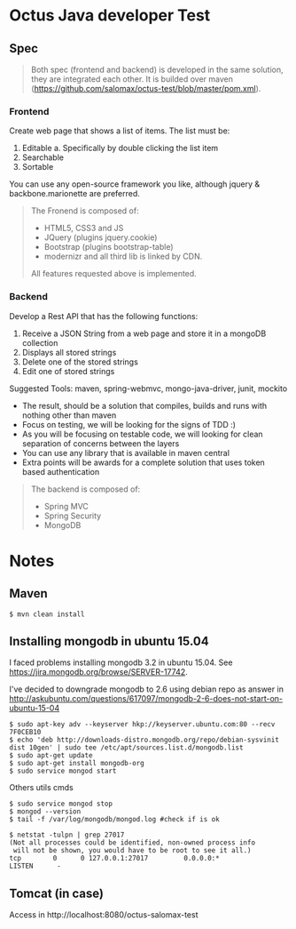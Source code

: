 # Octus Java developer Test

## Spec

>Both spec (frontend and backend) is developed in the same solution, they are integrated each other.
>It is builded over maven (https://github.com/salomax/octus-test/blob/master/pom.xml).

### Frontend
	
Create web page that shows a list of items. The list must be:

  1. Editable
    a. Specifically by double clicking the list item
  2. Searchable
  3. Sortable
	
You can use any open-source framework you like, although jquery & backbone.marionette are preferred.

> The Fronend is composed of:
>   - HTML5, CSS3 and JS
>   - JQuery (plugins jquery.cookie)
>   - Bootstrap (plugins bootstrap-table)
>   - modernizr
> and all third lib is linked by CDN.
>
> All features requested above is implemented.

### Backend

Develop a Rest API that has the following functions:

1. Receive a JSON String from a web page and store it in a mongoDB collection
2. Displays all stored strings
3. Delete one of the stored strings
4. Edit one of stored strings

Suggested Tools: maven, spring-webmvc, mongo-java-driver, junit, mockito

* The result, should be a solution that compiles, builds and runs with nothing other than maven
* Focus on testing, we will be looking for the signs of TDD :)
* As you will be focusing on testable code, we will looking for clean separation of concerns between the layers
* You can use any library that is available in maven central
* Extra points will be awards for a complete solution that uses token based authentication

> The backend is composed of:
>   - Spring MVC
>   - Spring Security
>   - MongoDB

# Notes

## Maven

	$ mvn clean install

## Installing mongodb in ubuntu 15.04

I faced problems installing mongodb 3.2 in ubuntu 15.04. See https://jira.mongodb.org/browse/SERVER-17742.

I've decided to downgrade mongodb to 2.6 using debian repo as answer in http://askubuntu.com/questions/617097/mongodb-2-6-does-not-start-on-ubuntu-15-04

	$ sudo apt-key adv --keyserver hkp://keyserver.ubuntu.com:80 --recv 7F0CEB10
	$ echo 'deb http://downloads-distro.mongodb.org/repo/debian-sysvinit dist 10gen' | sudo tee /etc/apt/sources.list.d/mongodb.list
	$ sudo apt-get update
	$ sudo apt-get install mongodb-org
	$ sudo service mongod start
	
Others utils cmds

	$ sudo service mongod stop
	$ mongod --version
	$ tail -f /var/log/mongodb/mongod.log #check if is ok
	
	$ netstat -tulpn | grep 27017
	(Not all processes could be identified, non-owned process info
	 will not be shown, you would have to be root to see it all.)
	tcp        0      0 127.0.0.1:27017         0.0.0.0:*               LISTEN      - 
	
## Tomcat (in case)

Access in http://localhost:8080/octus-salomax-test
